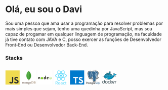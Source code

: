 <h1>Olá, eu sou o Davi</h1>

<p>Sou uma pessoa que ama usar a programação para resolver problemas por mais simples que sejam, tenho uma quedinha por JavaScript, mas sou capaz de progamar em qualquer linguagem de programação, na faculdade já tive contato com JAVA e C, posso exercer as funções de Desenvolvedor Front-End ou Desenvolvedor Back-End.</p>

<h3>Stacks</h3> 

<h2>
 <img width="46px" alt="JavaScript" src="https://raw.githubusercontent.com/devicons/devicon/9f4f5cdb393299a81125eb5127929ea7bfe42889/icons/javascript/javascript-original.svg">
 <img width="46px" alt="MongoDB" src="https://raw.githubusercontent.com/devicons/devicon/9f4f5cdb393299a81125eb5127929ea7bfe42889/icons/mongodb/mongodb-original-wordmark.svg">
 <img width="46px" alt="NodeJS" src="https://raw.githubusercontent.com/devicons/devicon/9f4f5cdb393299a81125eb5127929ea7bfe42889/icons/nodejs/nodejs-original-wordmark.svg">
 <img width="46px" alt="ReactJS" src="https://raw.githubusercontent.com/devicons/devicon/9f4f5cdb393299a81125eb5127929ea7bfe42889/icons/react/react-original-wordmark.svg">
 <img width="46px" alt="TypeScript" src="https://raw.githubusercontent.com/devicons/devicon/1119b9f84c0290e0f0b38982099a2bd027a48bf1/icons/typescript/typescript-original.svg">
 <img width="46px" alt="PostgresSQL" src="https://raw.githubusercontent.com/devicons/devicon/1119b9f84c0290e0f0b38982099a2bd027a48bf1/icons/postgresql/postgresql-original-wordmark.svg">
 <img width="46px" alt="Docker" src="https://raw.githubusercontent.com/devicons/devicon/1119b9f84c0290e0f0b38982099a2bd027a48bf1/icons/docker/docker-original-wordmark.svg">
<h2>
